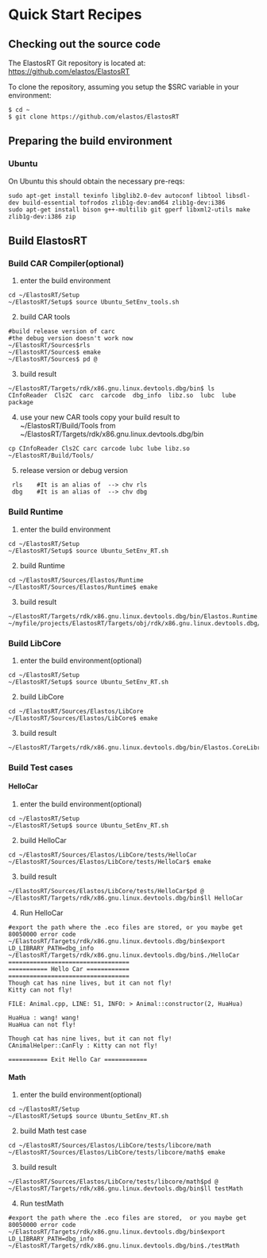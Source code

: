 # Quick Start Recipes

## Checking out the source code

The ElastosRT Git repository is located
at: https://github.com/elastos/ElastosRT

To clone the repository, assuming you setup the $SRC variable
in your environment:
```shell
$ cd ~
$ git clone https://github.com/elastos/ElastosRT
```

## Preparing the build environment

### Ubuntu

On Ubuntu this should obtain the necessary pre-reqs:
```
sudo apt-get install texinfo libglib2.0-dev autoconf libtool libsdl-dev build-essential tofrodos zlib1g-dev:amd64 zlib1g-dev:i386
sudo apt-get install bison g++-multilib git gperf libxml2-utils make zlib1g-dev:i386 zip
```

## Build ElastosRT

### Build CAR Compiler(optional)

1. enter the build environment
```
cd ~/ElastosRT/Setup
~/ElastosRT/Setup$ source Ubuntu_SetEnv_tools.sh
```

2. build CAR tools
```
#build release version of carc
#the debug version doesn't work now
~/ElastosRT/Sources$rls
~/ElastosRT/Sources$ emake
~/ElastosRT/Sources$ pd @
```

3. build result
```
~/ElastosRT/Targets/rdk/x86.gnu.linux.devtools.dbg/bin$ ls
CInfoReader  Cls2C  carc  carcode  dbg_info  libz.so  lubc  lube  package
```

4. use your new CAR tools
copy your build result to ~/ElastosRT/Build/Tools
from ~/ElastosRT/Targets/rdk/x86.gnu.linux.devtools.dbg/bin
```
cp CInfoReader Cls2C carc carcode lubc lube libz.so ~/ElastosRT/Build/Tools/
```

5. release version or debug version
```
 rls    #It is an alias of  --> chv rls
 dbg    #It is an alias of  --> chv dbg
```

### Build Runtime

1. enter the build environment
```
cd ~/ElastosRT/Setup
~/ElastosRT/Setup$ source Ubuntu_SetEnv_RT.sh
```

2. build Runtime
```
cd ~/ElastosRT/Sources/Elastos/Runtime
~/ElastosRT/Sources/Elastos/Runtime$ emake
```

3. build result
```
~/ElastosRT/Targets/rdk/x86.gnu.linux.devtools.dbg/bin/Elastos.Runtime.eco
~/myfile/projects/ElastosRT/Targets/obj/rdk/x86.gnu.linux.devtools.dbg/lib/Elastos.Runtime.lib
```

### Build LibCore

1. enter the build environment(optional)
```
cd ~/ElastosRT/Setup
~/ElastosRT/Setup$ source Ubuntu_SetEnv_RT.sh
```

2. build LibCore
```
cd ~/ElastosRT/Sources/Elastos/LibCore
~/ElastosRT/Sources/Elastos/LibCore$ emake
```

3. build result
```
~/ElastosRT/Targets/rdk/x86.gnu.linux.devtools.dbg/bin/Elastos.CoreLibrary.eco
```

### Build Test cases

#### HelloCar

1. enter the build environment(optional)
```
cd ~/ElastosRT/Setup
~/ElastosRT/Setup$ source Ubuntu_SetEnv_RT.sh
```

2. build HelloCar
```
cd ~/ElastosRT/Sources/Elastos/LibCore/tests/HelloCar
~/ElastosRT/Sources/Elastos/LibCore/tests/HelloCar$ emake
```

3. build result
```
~/ElastosRT/Sources/Elastos/LibCore/tests/HelloCar$pd @
~/ElastosRT/Targets/rdk/x86.gnu.linux.devtools.dbg/bin$ll HelloCar
```

4. Run HelloCar
```
#export the path where the .eco files are stored, or you maybe get 80050000 error code
~/ElastosRT/Targets/rdk/x86.gnu.linux.devtools.dbg/bin$export LD_LIBRARY_PATH=dbg_info
~/ElastosRT/Targets/rdk/x86.gnu.linux.devtools.dbg/bin$./HelloCar
==================================
=========== Hello Car ============
==================================
Though cat has nine lives, but it can not fly!
Kitty can not fly!

FILE: Animal.cpp, LINE: 51, INFO: > Animal::constructor(2, HuaHua)

HuaHua : wang! wang!
HuaHua can not fly!

Though cat has nine lives, but it can not fly!
CAnimalHelper::CanFly : Kitty can not fly!

=========== Exit Hello Car ============
```

#### Math

1. enter the build environment(optional)
```
cd ~/ElastosRT/Setup
~/ElastosRT/Setup$ source Ubuntu_SetEnv_RT.sh
```

2. build Math test case
```
cd ~/ElastosRT/Sources/Elastos/LibCore/tests/libcore/math
~/ElastosRT/Sources/Elastos/LibCore/tests/libcore/math$ emake
```

3. build result
```
~/ElastosRT/Sources/Elastos/LibCore/tests/libcore/math$pd @
~/ElastosRT/Targets/rdk/x86.gnu.linux.devtools.dbg/bin$ll testMath
```

4. Run testMath
```
#export the path where the .eco files are stored,  or you maybe get 80050000 error code
~/ElastosRT/Targets/rdk/x86.gnu.linux.devtools.dbg/bin$export LD_LIBRARY_PATH=dbg_info
~/ElastosRT/Targets/rdk/x86.gnu.linux.devtools.dbg/bin$./testMath

```
